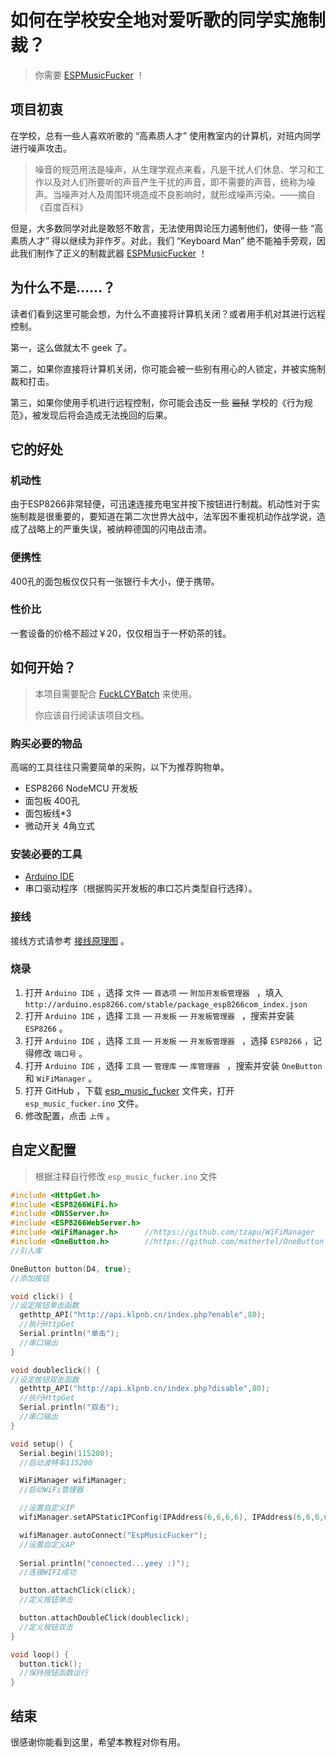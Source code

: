 # 如何在学校安全地对爱听歌的同学实施制裁？

> 你需要 [ESPMusicFucker](https://github.com/cn-liutailin/ESPMusicFucker) ！
>

## 项目初衷

在学校，总有一些人喜欢听歌的 “高素质人才” 使用教室内的计算机，对班内同学进行噪声攻击。

> 噪音的规范用法是噪声，从生理学观点来看，凡是干扰人们休息、学习和工作以及对人们所要听的声音产生干扰的声音，即不需要的声音，统称为噪声。当噪声对人及周围环境造成不良影响时，就形成噪声污染。——摘自《百度百科》

但是，大多数同学对此是敢怒不敢言，无法使用舆论压力遏制他们，使得一些 “高素质人才” 得以继续为非作歹。对此，我们 “Keyboard Man” 绝不能袖手旁观，因此我们制作了正义的制裁武器 [ESPMusicFucker](https://github.com/cn-liutailin/ESPMusicFucker) ！

## 为什么不是……？

读者们看到这里可能会想，为什么不直接将计算机关闭？或者用手机对其进行远程控制。

第一，这么做就太不 geek 了。

第二，如果你直接将计算机关闭，你可能会被一些别有用心的人锁定，并被实施制裁和打击。

第三，如果你使用手机进行远程控制，你可能会违反一些 ~~监狱~~ 学校的《行为规范》，被发现后将会造成无法挽回的后果。

## 它的好处

### 机动性

由于ESP8266非常轻便，可迅速连接充电宝并按下按钮进行制裁。机动性对于实施制裁是很重要的，要知道在第二次世界大战中，法军因不重视机动作战学说，造成了战略上的严重失误，被纳粹德国的闪电战击溃。

### 便携性

400孔的面包板仅仅只有一张银行卡大小，便于携带。

### 性价比

一套设备的价格不超过￥20，仅仅相当于一杯奶茶的钱。

## 如何开始？

> 本项目需要配合 [FuckLCYBatch](https://github.com/Creeper23456/FuckLCYBatch) 来使用。
>
> 你应该自行阅读该项目文档。

### 购买必要的物品

高端的工具往往只需要简单的采购，以下为推荐购物单。

- ESP8266 NodeMCU 开发板
- 面包板 400孔
- 面包板线*3
- 微动开关 4角立式

### 安装必要的工具

- [Arduino IDE](https://www.arduino.cc/en/software)
- 串口驱动程序（根据购买开发板的串口芯片类型自行选择）。

### 接线

接线方式请参考 [接线原理图](https://github.com/cn-liutailin/ESPMusicFucker/blob/main/EspMusicFucker.png) 。

### 烧录

1. 打开 `Arduino IDE` ，选择 `文件` — `首选项` — `附加开发板管理器 ` ，填入`http://arduino.esp8266.com/stable/package_esp8266com_index.json`
2. 打开 `Arduino IDE` ，选择 `工具` — `开发板` — `开发板管理器 ` ，搜索并安装 `ESP8266` 。
3. 打开 `Arduino IDE` ，选择 `工具` — `开发板` — `开发板管理器 ` ，选择 `ESP8266` ，记得修改 `端口号` 。
4. 打开 `Arduino IDE` ，选择 `工具` — `管理库` — `库管理器 ` ，搜索并安装 `OneButton` 和 `WiFiManager`  。
5. 打开 GitHub ，下载 [esp_music_fucker](https://github.com/cn-liutailin/ESPMusicFucker/tree/main/esp_music_fucker) 文件夹，打开 `esp_music_fucker.ino` 文件。
6. 修改配置，点击 `上传` 。

## 自定义配置

> 根据注释自行修改 `esp_music_fucker.ino` 文件

```c
#include <HttpGet.h>
#include <ESP8266WiFi.h>
#include <DNSServer.h>
#include <ESP8266WebServer.h>
#include <WiFiManager.h>      //https://github.com/tzapu/WiFiManager
#include <OneButton.h>        //https://github.com/mathertel/OneButton
//引入库

OneButton button(D4, true);
//添加按钮

void click() {
//设定按钮单击函数
  gethttp_API("http://api.klpnb.cn/index.php?enable",80);
  //执行HttpGet
  Serial.println("单击");
  //串口输出
}

void doubleclick() {
//设定按钮双击函数
  gethttp_API("http://api.klpnb.cn/index.php?disable",80);
  //执行HttpGet
  Serial.println("双击");
  //串口输出
}

void setup() {
  Serial.begin(115200);
  //启动波特率115200

  WiFiManager wifiManager;
  //启动WiFi管理器

  //设置自定义IP
  wifiManager.setAPStaticIPConfig(IPAddress(6,6,6,6), IPAddress(6,6,6,6), IPAddress(255,255,255,0));

  wifiManager.autoConnect("EspMusicFucker");
  //设置自定义AP
    
  Serial.println("connected...yeey :)");
  //连接WIFI成功

  button.attachClick(click);
  //定义按钮单击

  button.attachDoubleClick(doubleclick);
  //定义按钮双击
}

void loop() {
  button.tick();
  //保持按钮函数运行
} 
```

## 结束

很感谢你能看到这里，希望本教程对你有用。
